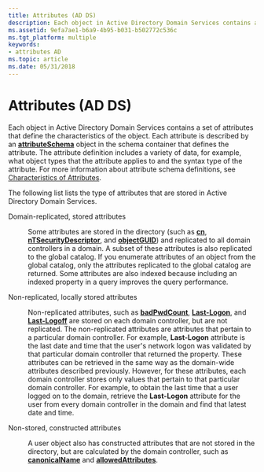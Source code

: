 ```yaml
---
title: Attributes (AD DS)
description: Each object in Active Directory Domain Services contains a set of attributes that define the characteristics of the object.
ms.assetid: 9efa7ae1-b6a9-4b95-b031-b502772c536c
ms.tgt_platform: multiple
keywords:
- attributes AD
ms.topic: article
ms.date: 05/31/2018
---
```


# Attributes (AD DS)

Each object in Active Directory Domain Services contains a set of attributes that define the characteristics of the object. Each attribute is described by an [**attributeSchema**](https://docs.microsoft.com/windows/desktop/ADSchema/c-attributeschema) object in the schema container that defines the attribute. The attribute definition includes a variety of data, for example, what object types that the attribute applies to and the syntax type of the attribute. For more information about attribute schema definitions, see [Characteristics of Attributes](characteristics-of-attributes.md).

The following list lists the type of attributes that are stored in Active Directory Domain Services.

<dl> <dt>

<span id="Domain-replicated__stored_attributes"></span><span id="domain-replicated__stored_attributes"></span><span id="DOMAIN-REPLICATED__STORED_ATTRIBUTES"></span>Domain-replicated, stored attributes
</dt> <dd>

Some attributes are stored in the directory (such as [**cn**](https://docs.microsoft.com/windows/desktop/ADSchema/a-cn), [**nTSecurityDescriptor**](https://docs.microsoft.com/windows/desktop/ADSchema/a-ntsecuritydescriptor), and [**objectGUID**](https://docs.microsoft.com/windows/desktop/ADSchema/a-objectguid)) and replicated to all domain controllers in a domain. A subset of these attributes is also replicated to the global catalog. If you enumerate attributes of an object from the global catalog, only the attributes replicated to the global catalog are returned. Some attributes are also indexed because including an indexed property in a query improves the query performance.

</dd> <dt>

<span id="Non-replicated__locally_stored_attributes"></span><span id="non-replicated__locally_stored_attributes"></span><span id="NON-REPLICATED__LOCALLY_STORED_ATTRIBUTES"></span>Non-replicated, locally stored attributes
</dt> <dd>

Non-replicated attributes, such as [**badPwdCount**](https://docs.microsoft.com/windows/desktop/ADSchema/a-badpwdcount), [**Last-Logon**](https://docs.microsoft.com/windows/desktop/ADSchema/a-lastlogon), and [**Last-Logoff**](https://docs.microsoft.com/windows/desktop/ADSchema/a-lastlogoff) are stored on each domain controller, but are not replicated. The non-replicated attributes are attributes that pertain to a particular domain controller. For example, **Last-Logon** attribute is the last date and time that the user's network logon was validated by that particular domain controller that returned the property. These attributes can be retrieved in the same way as the domain-wide attributes described previously. However, for these attributes, each domain controller stores only values that pertain to that particular domain controller. For example, to obtain the last time that a user logged on to the domain, retrieve the **Last-Logon** attribute for the user from every domain controller in the domain and find that latest date and time.

</dd> <dt>

<span id="Non-stored__constructed_attributes"></span><span id="non-stored__constructed_attributes"></span><span id="NON-STORED__CONSTRUCTED_ATTRIBUTES"></span>Non-stored, constructed attributes
</dt> <dd>

A user object also has constructed attributes that are not stored in the directory, but are calculated by the domain controller, such as [**canonicalName**](https://docs.microsoft.com/windows/desktop/ADSchema/a-canonicalname) and [**allowedAttributes**](https://docs.microsoft.com/windows/desktop/ADSchema/a-allowedattributes).

</dd> </dl>

 

 




